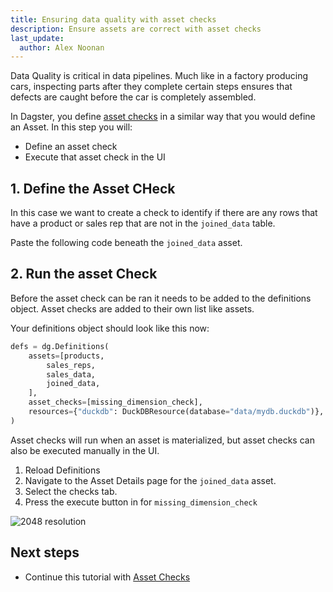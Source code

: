 ```yaml
---
title: Ensuring data quality with asset checks
description: Ensure assets are correct with asset checks
last_update:
  author: Alex Noonan
---
```


Data Quality is critical in data pipelines. Much like in a factory producing cars, inspecting parts after they complete certain steps ensures that defects are caught before the car is completely assembled. 

In Dagster, you define [asset checks](/guides/test/asset-checks) in a similar way that you would define an Asset. In this step you will:

- Define an asset check
- Execute that asset check in the UI

## 1. Define the Asset CHeck

In this case we want to create a check to identify if there are any rows that have a product or sales rep that are not in the `joined_data` table. 

Paste the following code beneath the `joined_data` asset.

<CodeExample filePath="guides/tutorials/etl_tutorial/etl_tutorial/definitions.py" language="python" lineStart="134" lineEnd="149"/>

## 2. Run the asset Check

Before the asset check can be ran it needs to be added to the definitions object. Asset checks are added to their own list like assets. 

Your definitions object should look like this now:

```python
defs = dg.Definitions(
    assets=[products,
        sales_reps,
        sales_data,
        joined_data,
    ],
    asset_checks=[missing_dimension_check],
    resources={"duckdb": DuckDBResource(database="data/mydb.duckdb")},
)
```
Asset checks will run when an asset is materialized, but asset checks can also be executed manually in the UI.

1. Reload Definitions
2. Navigate to the Asset Details page for the `joined_data` asset.
3. Select the checks tab.
4. Press the execute button in for `missing_dimension_check`

  ![2048 resolution](/images/tutorial/etl-tutorial/asset-check.png)

## Next steps

- Continue this tutorial with [Asset Checks](/tutorial/etl-tutorial/create-and-materialize-partitioned-asset)